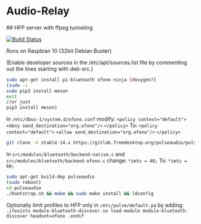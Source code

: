 # Audio-Relay

## HFP server with ffpeg tunneling

[![Build Status](https://travis-ci.org/joemccann/dillinger.svg?branch=master)](https://travis-ci.org/joemccann/dillinger)

Runs on Raspbian 10 (32bit Debian Buster)

(Enable developer sources in the /etc/apt/sources.list file by commenting out the lines starting with deb-src.)
```sh
sudo apt-get install pi-bluetooth ofono ninja (doxygen?)
(sudo -i
sudo pip3 install meson
exit
//or just
pip3 install meson)
```
In `/etc/dbus-1/system.d/ofono.conf` modify:
    ``<policy context="default">``
        ``<deny send_destination="org.ofono"/>``
    ``</policy>``
To:
  ``<policy context="default">``
        ``<allow send_destination="org.ofono"/>``
  ``</policy>``
 
```sh
git clone -b stable-14.x https://gitlab.freedesktop.org/pulseaudio/pulseaudio.git
```

In `src/modules/bluetooth/backend-native.c` and `src/modules/bluetooth/backend-ofono.c` change:
``*imtu = 48;``
To:
``*imtu = 60;``

```sh
sudo apt-get build-dep pulseaudio
(sudo reboot)
cd pulseaudio
./bootstrap.sh && make && sudo make install && ldconfig
```

Optionally limit profiles to HFP only in `/etc/pulse/default.pa` by adding:
`.ifexists module-bluetooth-discover.so
load-module module-bluetooth-discover headset=ofono
.endif`
